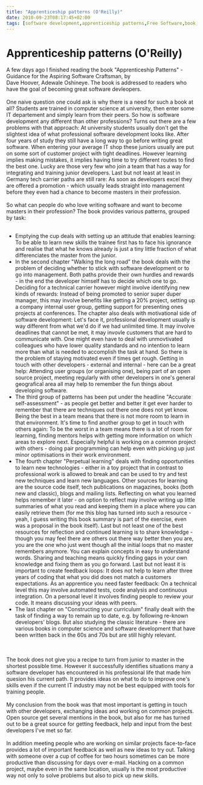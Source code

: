 ```yaml
---
title: "Apprenticeship patterns (O'Reilly)"
date: 2010-09-23T08:17:45+02:00
tags: [software development,apprenticeship patterns,Free Software,book,learning,Hacking,]
---
```


# Apprenticeship patterns (O'Reilly)


A few days ago I finished reading the book "Apprenticeship Patterns" - Guidance for the Aspiring Software Craftsman, 
by<br>Dave Hoover, Adewale Oshineye. The book is addressed to readers who have the goal of becoming great software 
devleopers.<br><br>One naive question one could ask is why there is a need for such a book at all? Students are trained 
in computer science at university, then enter some IT departement and simply learn from their peers. So how is software 
development any different than other professions? Turns out there are a few problems with that approach: At university 
students usually don't get the slightest idea of what professional software development looks like. After four years of 
study they still have a long way to go before writing great software. When entering your average IT shop these juniors 
usually are put on some sort of customer project with tight deadlines. However learning implies making mistakes, it 
implies having time to try different routes to find the best one. Lucky are those very few who join a team that has a 
way for integrating and training junior developers. Last but not least at least in Germany tech carrier paths are still 
rare: As soon as developers excel they are offered a promotion - which usually leads straight into management before 
they even had a chance to become masters in their profession.<br><br>So what can people do who love writing software 
and want to become masters in their profession? The book provides various patterns, grouped by task: 
<br><ul><br><li>Emptying the cup deals with setting up an attitude that enables learning: To be able to learn new 
skills the trainee first has to face his ignorance and realise that what he knows already is just a tiny little 
fraction of what differenciates the master from the junior.<br><li>In the second chapter "Walking the long road" the 
book deals with the problem of deciding whether to stick with software development or to go into management. Both paths 
provide their own hurdles and rewards - in the end the developer himself has to decide which one to go. Deciding for a 
technical carrier however might involve identifying new kinds of rewards: Instead of being promoted to senior super 
duper manager, this may involve benefits like getting a 20% project, setting up a company internal user group, getting 
support for presenting ones projects at conferences. The chapter also deals with motivational side of software 
development: Let's face it, professional development usually is way different from what we'd do if we had unlimited 
time. It may involve deadlines that cannot be met, it may invovle customers that are hard to communicate with. One 
might even have to deal with unmovtivated colleagues who have lower quality standards and no intention to learn more 
than what is needed to accomplish the task at hand. So there is the problem of staying  motivated even if times get 
rough. Getting in touch with other developers - external and internal - here can be a great help: Attending user groups 
(or organising one), being part of an open source project, meeting regularly with other developers in one's general 
geografical area all may help to remember the fun things about developing software.<br><li>The third group of patterns 
has been put under the headline "Accurate self-assessment" - as people get better and better it get ever harder to 
remember that there are techniques out there one does not yet know. Being the best in a team means that there is not 
more room to learn in that environment. It's time to find another group to get in touch with others again: To be the 
worst in a team means there is a lot of room for learning, finding mentors helps with getting more information on which 
areas to explore next. Especially helpful is working on a common project with others - doing pair programming can help 
even with picking up just minor optimisations in their work environment.<br><li>The fourth chapter "Perpetual learning" 
deals with finding opportunities to learn new technologies - either in a toy project that in contrast to professional 
work is allowed to break and can be used to try and test new techniques and learn new languages. Other sources for 
learning are the source code itself, tech publications on magazines, books (both new and classic), blogs and mailing 
lists. Reflecting on what you learned helps remember it later - on option to reflect may involve writing up little 
summaries of what you read and keeping them in a place where you can easily retrieve them (for me this blog has turned 
into such a resource - yeah, I guess writing this book summary is part of the exercise, even was a proposal in the book 
itself). Last but not least one of the best resources for reflection and continued learning is to share knowledge - 
though you may feel there are others out there way better then you are, you are the one who just went though all the 
initial loops that no master remembers anymore. You can explain concepts in easy to understand words. Sharing and 
teaching means quickly finding gaps in your own knowledge and fixing them as you go forward. Last but not least it is 
important to create feedback loops: It does not help to learn after three years of coding that what you did does not 
match a customers expectations. As an apprentice you need faster feedback: On a technical level this may involve 
automated tests, code analysis and continuous integration. On a personal level it involves finding people to review 
your code. It means discussing your ideas with peers.<br><li>The last chapter on "Constructing your curriculum" finally 
dealt with the task of finding a way to remain up to date, e.g. by following re-known developers' blogs. But also 
studying the classic literature - there are various books in computer science and software development that have been 
written back in the 60s and 70s but are still highly relevant.<br></ul><br><br>The book does not give you a recipe to 
turn from junior to master in the shortest possible time. However it successfully identifies situations many a software 
developer has encountered in his professional life that made him quesion his current path. It provides ideas on what to 
do to improve one's skills even if the current IT industry may not be best equipped with tools for training 
people.<br><br>My conclusion from the book was that most important is getting in touch with other developers, 
exchanging ideas and working on common projects. Open source get several mentions in the book, but also for me has 
turned out to be a great source for getting feedback, help and input from the best developers I've met so 
far.<br><br>In addition meeting people who are working on similar projects face-to-face provides a lot of important 
feedback as well as new ideas to try out. Talking with someone over a cup of coffee for two hours sometimes can be more 
productive than discussing for days over e-mail. Hacking on a common project, maybe even in the same location, usually 
is the most productive way not only to solve problems but also to pick up new skills.<br>
